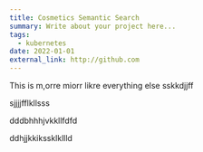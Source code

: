 ```yaml
---
title: Cosmetics Semantic Search
summary: Write about your project here...
tags:
  - kubernetes
date: 2022-01-01
external_link: http://github.com
---
```


This is m,orre miorr likre everything else
sskkdjjff

sjjjjfflkllsss


dddbhhhjvkkllfdfd


ddhjjkkikssklkllld